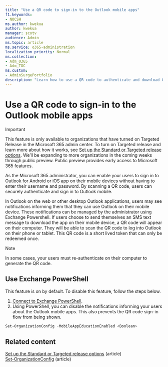 ```yaml
---
title: "Use a QR code to sign-in to the Outlook mobile apps"
f1.keywords:
- NOCSH
ms.author: kwekua
author: kwekua
manager: scotv
audience: Admin
ms.topic: article
ms.service: o365-administration
localization_priority: Normal
ms.collection: 
- Adm_O365
- Adm_TOC
ms.custom:
- AdminSurgePortfolio
description: "Learn how to use a QR code to authenticate and download Outlook mobile."
---
```


# Use a QR code to sign-in to the Outlook mobile apps

> [!IMPORTANT]
> This feature is only available to organizations that have turned on Targeted Release in the Microsoft 365 admin center. To turn on Targeted release and learn more about how it works, see [Set up the Standard or Targeted release options](release-options-in-office-365.md). We’ll be expanding to more organizations in the coming weeks through public preview. Public preview provides early access to Microsoft 365 features.

As the Microsoft 365 administrator, you can enable your users to sign in to Outlook for Android or iOS app on their mobile devices without having to enter their username and password. By scanning a QR code, users can securely authenticate and sign in to Outlook mobile.

In Outlook on the web or other desktop Outlook applications, users may see notifications informing them that they can use Outlook on their mobile device. These notifications can be managed by the administrator using Exchange Powershell. If users choose to send themselves an SMS text message to download the app on their mobile device, a QR code will appear on their computer. They will be able to scan the QR code to log into Outlook on their phone or tablet. This QR code is a short lived token that can only be redeemed once.

> [!NOTE]
> In some cases, your users must re-authenticate on their computer to generate the QR code.

## Use Exchange PowerShell

This feature is on by default. To disable this feature, follow the steps below.

1. [Connect to Exchange PowerShell](/powershell/exchange/connect-to-exchange-online-powershell?view=exchange-ps).
2. Using PowerShell, you can disable the notifications informing your users about the Outlook mobile apps. This also prevents the QR code sign-in flow from being shown.

```powershell
Set-OrganizationConfig -MobileAppEducationEnabled <Boolean>
```

## Related content

[Set up the Standard or Targeted release options](release-options-in-office-365.md) (article)\
[Set-OrganizationConfig](/powershell/module/exchange/set-organizationconfig?view=exchange-ps) (article)